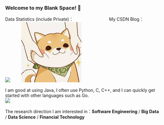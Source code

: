### Welcome to my Blank Space! 👋

Data Statistics (include Private)：&emsp;&emsp;&emsp;&emsp;&emsp;&emsp;&emsp;&emsp; My CSDN Blog：<br>
![](https://github-readme-stats.vercel.app/api?username=ChenYikunReal&show_icons=true&theme=tokyonight&count_private=true) &emsp;&emsp; [![](柴柴.png)](https://blankspace.blog.csdn.net) <br>

I am good at using Java, I often use Python, C, C++, and I can quickly get started with other languages such as Go. <br>
[![](https://github-readme-stats.vercel.app/api/top-langs/?username=ChenYikunReal&layout=compact)](https://github.com/anuraghazra/github-readme-stats)<br>

The research direction I am interested in：**Software Engineering** / **Big Data** / **Data Science** / **Financial Technology**
